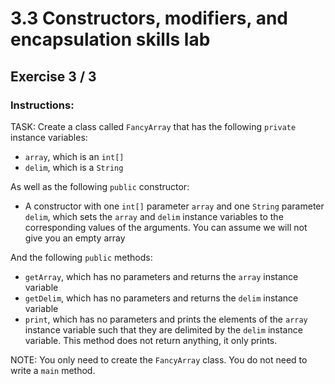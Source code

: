 # 3.3 Constructors, modifiers, and encapsulation skills lab
## Exercise 3 / 3
### Instructions:
TASK: Create a class called `FancyArray` that has the following `private` instance variables:

- `array`, which is an `int[]`
- `delim`, which is a `String`

As well as the following `public` constructor:

- A constructor with one `int[]` parameter `array` and one `String` parameter `delim`, which sets the `array` and `delim` instance variables to the corresponding values of the arguments. You can assume we will not give you an empty array

And the following `public` methods:

- `getArray`, which has no parameters and returns the `array` instance variable
- `getDelim`, which has no parameters and returns the `delim` instance variable
- `print`, which has no parameters and prints the elements of the `array` instance variable such that they are delimited by the `delim` instance variable. This method does not return anything, it only prints.

NOTE: You only need to create the `FancyArray` class. You do not need to write a `main` method.